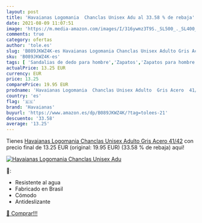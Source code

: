 ```yaml
---
layout: post
title: 'Havaianas Logomania  Chanclas Unisex Adu al 33.58 % de rebaja'
date: 2021-08-09 11:07:51
image: 'https://m.media-amazon.com/images/I/316ywmz3T9S._SL500_._SL400_.jpg'
comments: true
category: ofertas
author: 'tole.es'
slug: 'B089JKWZ4K-es Havaianas Logomania Chanclas Unisex Adulto Gris Acero 41/42'
sku: 'B089JKWZ4K-es'
tags: [ 'Sandalias de dedo para hombre','Zapatos','Zapatos para hombre','Zapatos y complementos','chanclas','havaianas', ]
actualPrice: 13.25 EUR
currency: EUR
price: 13.25
comparePrice: 19.95 EUR
prodname: 'Havaianas Logomania  Chanclas Unisex Adulto  Gris Acero  41/42'
country: 'es'
flag: '🇪🇸'
brand: 'Havaianas'
buyurl: 'https://www.amazon.es/dp/B089JKWZ4K/?tag=tolees-21'
descuento: '33.58'
average: '13.25'
---
```


Tienes [Havaianas Logomania  Chanclas Unisex Adulto  Gris Acero  41/42](https://www.amazon.es/dp/B089JKWZ4K/?tag=tolees-21) con precio final de  13.25 EUR (original: 19.95 EUR) (33.58 %  de rebaja) aqui!

[![Havaianas Logomania  Chanclas Unisex Adu](https://m.media-amazon.com/images/I/316ywmz3T9S._SL500_._SL400_.jpg)](https://www.amazon.es/dp/B089JKWZ4K/?tag=tolees-21)

🔎:

- Resistente al agua
- Fabricado en Brasil
- Cómodo
- Antideslizante

[🛒 Comprar!!!](https://www.amazon.es/dp/B089JKWZ4K/?tag=tolees-21)

